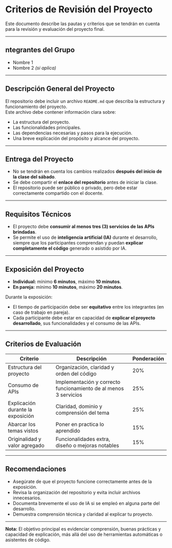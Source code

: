 # Criterios de Revisión del Proyecto

Este documento describe las pautas y criterios que se tendrán en cuenta para la revisión y evaluación del proyecto final.

---

## ntegrantes del Grupo

- Nombre 1  
- Nombre 2 *(si aplica)*

---

## Descripción General del Proyecto

El repositorio debe incluir un archivo `README.md` que describa la estructura y funcionamiento del proyecto.  
Este archivo debe contener información clara sobre:

- La estructura del proyecto.  
- Las funcionalidades principales.  
- Las dependencias necesarias y pasos para la ejecución.  
- Una breve explicación del propósito y alcance del proyecto.  

---

## Entrega del Proyecto

- No se tendrán en cuenta los cambios realizados **después del inicio de la clase del sábado**.  
- Se debe compartir el **enlace del repositorio** antes de iniciar la clase.  
- El repositorio puede ser público o privado, pero debe estar correctamente compartido con el docente.

---

## Requisitos Técnicos

- El proyecto debe **consumir al menos tres (3) servicios de las APIs brindadas**.  
- Se permite el uso de **inteligencia artificial (IA)** durante el desarrollo, siempre que los participantes comprendan y puedan **explicar completamente el código** generado o asistido por IA.

---

## Exposición del Proyecto

- **Individual:** mínimo **6 minutos**, máximo **10 minutos**.  
- **En pareja:** mínimo **10 minutos**, máximo **20 minutos**.  

Durante la exposición:

- El tiempo de participación debe ser **equitativo** entre los integrantes (en caso de trabajo en pareja).  
- Cada participante debe estar en capacidad de **explicar el proyecto desarrollado**, sus funcionalidades y el consumo de las APIs.  

---

## Criterios de Evaluación

| Criterio | Descripción | Ponderación |
|-----------|--------------|--------------|
| Estructura del proyecto | Organización, claridad y orden del código | 20% |
| Consumo de APIs | Implementación y correcto funcionamiento de al menos 3 servicios | 25% |
| Explicación durante la exposición | Claridad, dominio y comprensión del tema | 25% |
| Abarcar los temas vistos | Poner en practica lo aprendido | 15% |
| Originalidad y valor agregado | Funcionalidades extra, diseño o mejoras notables | 15% |

---

## Recomendaciones

- Asegúrate de que el proyecto funcione correctamente antes de la exposición.  
- Revisa la organización del repositorio y evita incluir archivos innecesarios.  
- Documenta brevemente el uso de IA si se empleó en alguna parte del desarrollo.  
- Demuestra comprensión técnica y claridad al explicar tu proyecto.  

---

**Nota:** El objetivo principal es evidenciar comprensión, buenas prácticas y capacidad de explicación, más allá del uso de herramientas automáticas o asistentes de código.
